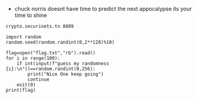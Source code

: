 
 - chuck norris doesnt have time to predict the next appocalypse its your time to shine

```crypto.securinets.tn 8889```

```python3
import random
random.seed(random.randint(0,2**128)%10)

flag=open("flag.txt","rb").read()
for i in range(100):
    if int(input(f"guess my randomness {i}:\n"))==random.randint(0,256):
        print("Nice One keep going")
        continue
    exit(0)
print(flag)
```
